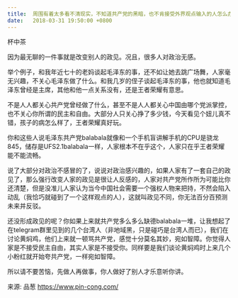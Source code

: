 ```yaml
---
title:  周围有着太多看不清现实，不知道共产党的黑暗，也不肯接受外界观点输入的人怎么办？
date:   2018-03-31 19:50:00 +0800
---
```


<span class="md_line md_line_start md_line_end">杯中茶</span>

<span class="md_line md_line_start md_line_end">因为最无聊的一件事就是改变别人的政见。况且，很多人对政治无感。</span>

<span class="md_line md_line_start md_line_end">举个例子，和我年近七十的老妈谈起毛泽东的事，还不如让她去跳广场舞，人家毫无兴趣，不关心毛泽东做了什么。和我几岁的侄子谈起毛泽东的事，他也就知道毛泽东曾经是主席，其他和他一点关系没有，还是王者荣耀有意思。</span>

<span class="md_line md_line_start md_line_end">不是人人都关心共产党曾经做了什么，甚至不是人人都关心中国由哪个党派掌控，也不关心你所谓的民主和自由。大部分人只关心挣了多少钱，今天看见个妞儿真不错，孩子的病怎么样了，王者荣耀真好玩。</span>

<span class="md_line md_line_start md_line_end">你和这些人说毛泽东共产党balabala就像和一个手机盲讲解手机的CPU是骁龙845，储存是UFS2.1balabala一样，人家根本不在乎这个，人家只在乎王者荣耀能不能流畅。</span>

<span class="md_line md_line_start md_line_end">说了大部分对政治不感冒的了，说说对政治感兴趣的，如果人家有了一套自己的政见了，那么强行改变人家的政见是很让人反感的，人家对共产党所作所为可能比你还清楚，但是没准儿人家认为当今中国社会需要一个强权人物来把持，不然会陷入动乱（我恰巧就碰到了一个这样观点的人），这就叫政见不同，你无法百分百预测未来并反驳。</span>

<span class="md_line md_line_start md_line_end">还没形成政见的呢？你如果上来就共产党多么多么缺德balabala一堆，让我想起了在telegram群里见到的几个台湾人（非地域黑，只是碰巧是台湾人而已），我们在讨论黄焖鸡，他们上来就一顿骂共产党，感觉十分莫名其妙，宛如智障。你觉得人家是不接受民主自由，其实人家是不接受你。同样要是我们谈论黄焖鸡时上来几个小粉红就开始夸共产党，一样宛如智障。</span>

<span class="md_line md_line_start md_line_end">所以请不要苦恼，先做人再做事，你人做好了别人才乐意听你讲。</span>

<span class="md_line md_line_start md_line_end">来源: 品葱 <a href="https://www.pin-cong.com/">https://www.pin-cong.com/</a></span>

<!--196-->

